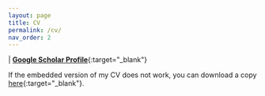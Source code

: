 ```yaml
---
layout: page
title: CV
permalink: /cv/
nav_order: 2
---
```

| [**Google Scholar Profile**](https://scholar.google.com/citations?user=L58_1hAAAAAJ&hl=en){:target="_blank"}

If the embedded version of my CV does not work, you can download a copy [here](/assets/docs/CV_HReyesNieva.pdf){:target="_blank"}.

<object data="/assets/docs/CV_HReyesNieva.pdf" width="1000" height="1000" type='application/pdf'></object>
